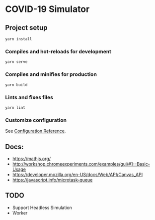 # COVID-19 Simulator

## Project setup
```
yarn install
```

### Compiles and hot-reloads for development
```
yarn serve
```

### Compiles and minifies for production
```
yarn build
```

### Lints and fixes files
```
yarn lint
```

### Customize configuration
See [Configuration Reference](https://cli.vuejs.org/config/).


## Docs:

- https://mathjs.org/
- http://workshop.chromeexperiments.com/examples/gui/#1--Basic-Usage
- https://developer.mozilla.org/en-US/docs/Web/API/Canvas_API
- https://javascript.info/microtask-queue


## TODO

- Support Headless Simulation
- Worker
